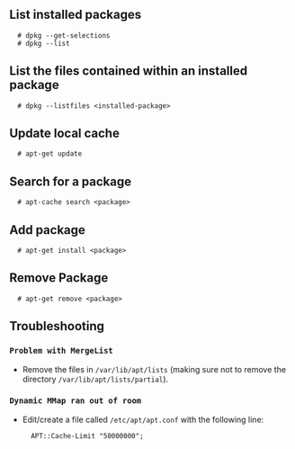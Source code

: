 <!--
Categories:
  - linux
  - debian
Tags:
  - deb
  - package
  - dpkg
  - apt
  - apt-get
-->

## List installed packages ##

      # dpkg --get-selections
      # dpkg --list

## List the files contained within an installed package ##

      # dpkg --listfiles <installed-package>

## Update local cache ##

      # apt-get update

## Search for a package ##

      # apt-cache search <package>

## Add package ##

      # apt-get install <package>

## Remove Package ##

      # apt-get remove <package>


## Troubleshooting ##


### `Problem with MergeList` ###

- Remove the files in `/var/lib/apt/lists` (making sure not to remove the directory `/var/lib/apt/lists/partial`).

### `Dynamic MMap ran out of room`

- Edit/create a file called `/etc/apt/apt.conf` with the following line:

        APT::Cache-Limit "50000000";



  

